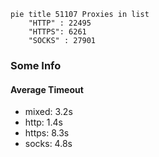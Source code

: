 
```mermaid
pie title 51107 Proxies in list
    "HTTP" : 22495
    "HTTPS": 6261
    "SOCKS" : 27901
```

### Some Info
#### Average Timeout

- mixed: 3.2s
- http: 1.4s
- https: 8.3s
- socks: 4.8s